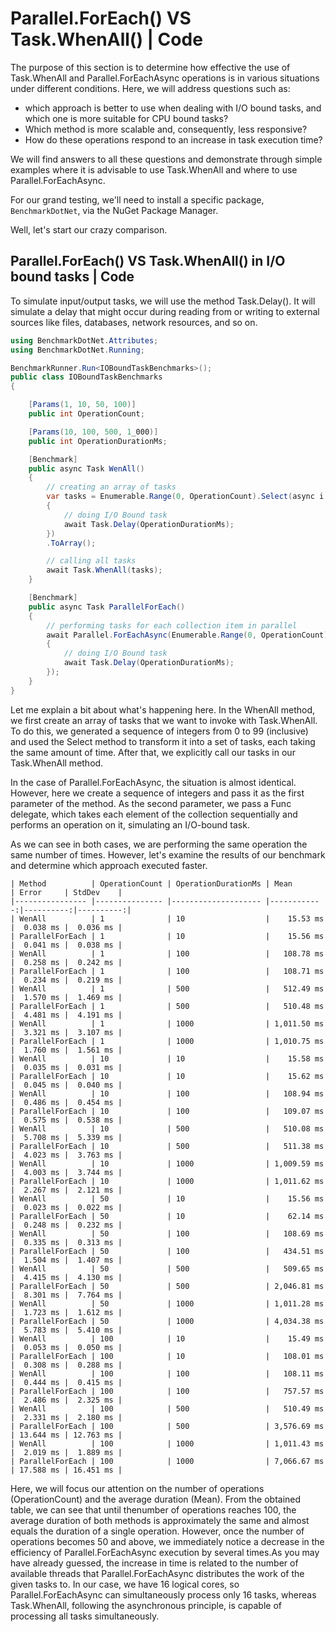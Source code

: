 # Parallel.ForEach() VS Task.WhenAll() | Code

The purpose of this section is to determine how effective the use of Task.WhenAll and Parallel.ForEachAsync operations is in various situations
under different conditions. Here, we will address questions such as:
- which approach is better to use when dealing with I/O bound tasks, and which one is more suitable for CPU bound tasks?
- Which method is more scalable and, consequently, less responsive?
- How do these operations respond to an increase in task execution time?

We will find answers to all these questions and demonstrate through simple examples where it is advisable to use Task.WhenAll and where to use Parallel.ForEachAsync.

For our grand testing, we'll need to install a specific package, `BenchmarkDotNet`, via the NuGet Package Manager.

Well, let's start our crazy comparison.

## Parallel.ForEach() VS Task.WhenAll() in I/O bound tasks | Code

To simulate input/output tasks, we will use the method Task.Delay(). It will simulate a delay that might occur during reading from or writing to
external sources like files, databases, network resources, and so on.

```csharp
using BenchmarkDotNet.Attributes;
using BenchmarkDotNet.Running;

BenchmarkRunner.Run<IOBoundTaskBenchmarks>();
public class IOBoundTaskBenchmarks
{

    [Params(1, 10, 50, 100)]
    public int OperationCount;

    [Params(10, 100, 500, 1_000)]
    public int OperationDurationMs;

    [Benchmark]
    public async Task WenAll()
    {
        // creating an array of tasks
        var tasks = Enumerable.Range(0, OperationCount).Select(async i =>
        {
            // doing I/O Bound task
            await Task.Delay(OperationDurationMs);
        })
        .ToArray();

        // calling all tasks
        await Task.WhenAll(tasks);
    }

    [Benchmark]
    public async Task ParallelForEach()
    {
        // performing tasks for each collection item in parallel
        await Parallel.ForEachAsync(Enumerable.Range(0, OperationCount), async (item, _) =>
        {
            // doing I/O Bound task
            await Task.Delay(OperationDurationMs);
        });
    }
}

```

Let me explain a bit about what's happening here. In the WhenAll method, we first create an array of tasks that we want to invoke with
Task.WhenAll. To do this, we generated a sequence of integers from 0 to 99 (inclusive) and used the Select method to transform it into a set of
tasks, each taking the same amount of time. After that, we explicitly call our tasks in our Task.WhenAll method.

In the case of Parallel.ForEachAsync, the situation is almost identical. However, here we create a sequence of integers and pass it as the first
parameter of the method. As the second parameter, we pass a Func delegate, which takes each element of the collection sequentially and
performs an operation on it, simulating an I/O-bound task.

As we can see in both cases, we are performing the same operation the same number of times. However, let's examine the results of our
benchmark and determine which approach executed faster.
```console
| Method          | OperationCount | OperationDurationMs | Mean        | Error     | StdDev    |
|---------------- |--------------- |-------------------- |------------:|----------:|----------:|
| WenAll          | 1              | 10                  |    15.53 ms |  0.038 ms |  0.036 ms |
| ParallelForEach | 1              | 10                  |    15.56 ms |  0.041 ms |  0.038 ms |
| WenAll          | 1              | 100                 |   108.78 ms |  0.258 ms |  0.242 ms |
| ParallelForEach | 1              | 100                 |   108.71 ms |  0.234 ms |  0.219 ms |
| WenAll          | 1              | 500                 |   512.49 ms |  1.570 ms |  1.469 ms |
| ParallelForEach | 1              | 500                 |   510.48 ms |  4.481 ms |  4.191 ms |
| WenAll          | 1              | 1000                | 1,011.50 ms |  3.321 ms |  3.107 ms |
| ParallelForEach | 1              | 1000                | 1,010.75 ms |  1.760 ms |  1.561 ms |
| WenAll          | 10             | 10                  |    15.58 ms |  0.035 ms |  0.031 ms |
| ParallelForEach | 10             | 10                  |    15.62 ms |  0.045 ms |  0.040 ms |
| WenAll          | 10             | 100                 |   108.94 ms |  0.486 ms |  0.454 ms |
| ParallelForEach | 10             | 100                 |   109.07 ms |  0.575 ms |  0.538 ms |
| WenAll          | 10             | 500                 |   510.08 ms |  5.708 ms |  5.339 ms |
| ParallelForEach | 10             | 500                 |   511.38 ms |  4.023 ms |  3.763 ms |
| WenAll          | 10             | 1000                | 1,009.59 ms |  4.003 ms |  3.744 ms |
| ParallelForEach | 10             | 1000                | 1,011.62 ms |  2.267 ms |  2.121 ms |
| WenAll          | 50             | 10                  |    15.56 ms |  0.023 ms |  0.022 ms |
| ParallelForEach | 50             | 10                  |    62.14 ms |  0.248 ms |  0.232 ms |
| WenAll          | 50             | 100                 |   108.69 ms |  0.335 ms |  0.313 ms |
| ParallelForEach | 50             | 100                 |   434.51 ms |  1.504 ms |  1.407 ms |
| WenAll          | 50             | 500                 |   509.65 ms |  4.415 ms |  4.130 ms |
| ParallelForEach | 50             | 500                 | 2,046.81 ms |  8.301 ms |  7.764 ms |
| WenAll          | 50             | 1000                | 1,011.28 ms |  1.723 ms |  1.612 ms |
| ParallelForEach | 50             | 1000                | 4,034.38 ms |  5.783 ms |  5.410 ms |
| WenAll          | 100            | 10                  |    15.49 ms |  0.053 ms |  0.050 ms |
| ParallelForEach | 100            | 10                  |   108.01 ms |  0.308 ms |  0.288 ms |
| WenAll          | 100            | 100                 |   108.11 ms |  0.444 ms |  0.415 ms |
| ParallelForEach | 100            | 100                 |   757.57 ms |  2.486 ms |  2.325 ms |
| WenAll          | 100            | 500                 |   510.49 ms |  2.331 ms |  2.180 ms |
| ParallelForEach | 100            | 500                 | 3,576.69 ms | 13.644 ms | 12.763 ms |
| WenAll          | 100            | 1000                | 1,011.43 ms |  2.019 ms |  1.889 ms |
| ParallelForEach | 100            | 1000                | 7,066.67 ms | 17.588 ms | 16.451 ms |
```
Here, we will focus our attention on the number of operations (OperationCount) and the average duration (Mean). From the obtained table,
we can see that until thenumber of operations reaches 100, the average duration of both methods is approximately the same and almost equals
the duration of a single operation. However, once the number of operations becomes 50 and above, we immediately notice a decrease in the
efficiency of Parallel.ForEachAsync execution by several times.As you may have already guessed, the increase in time is related to the number of
available threads that Parallel.ForEachAsync distributes the work of the given tasks to. In our case, we have 16 logical cores, so
Parallel.ForEachAsync can simultaneously process only 16 tasks, whereas Task.WhenAll, following the asynchronous principle, is capable
of processing all tasks simultaneously.